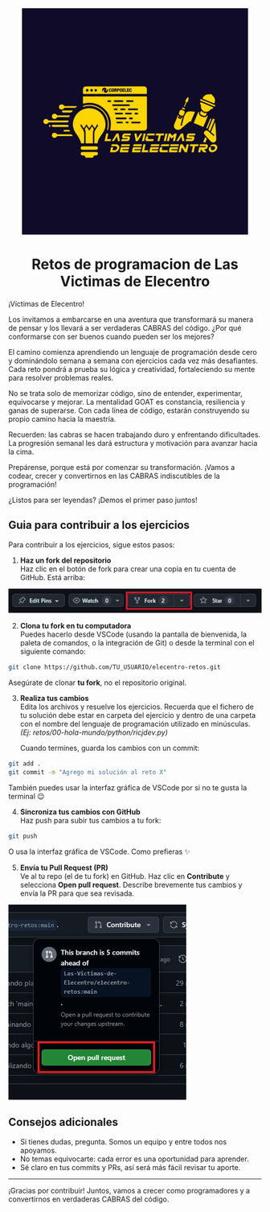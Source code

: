 <div align="center">
  <img src="./images/logo.jpg" width = 450>
  <h1>Retos de programacion de Las Victimas de Elecentro</h1>
</div>

¡Víctimas de Elecentro!

Los invitamos a embarcarse en una aventura que transformará su manera de pensar y los llevará a ser verdaderas CABRAS del código. ¿Por qué conformarse con ser buenos cuando pueden ser los mejores?

El camino comienza aprendiendo un lenguaje de programación desde cero y dominándolo semana a semana con ejercicios cada vez más desafiantes. Cada reto pondrá a prueba su lógica y creatividad, fortaleciendo su mente para resolver problemas reales.

No se trata solo de memorizar código, sino de entender, experimentar, equivocarse y mejorar. La mentalidad GOAT es constancia, resiliencia y ganas de superarse. Con cada línea de código, estarán construyendo su propio camino hacia la maestría.

Recuerden: las cabras se hacen trabajando duro y enfrentando dificultades. La progresión semanal les dará estructura y motivación para avanzar hacia la cima.

Prepárense, porque está por comenzar su transformación. ¡Vamos a codear, crecer y convertirnos en las CABRAS indiscutibles de la programación!

¿Listos para ser leyendas? ¡Demos el primer paso juntos!

## Guia para contribuir a los ejercicios

Para contribuir a los ejercicios, sigue estos pasos:

1. **Haz un fork del repositorio**  
   Haz clic en el botón de fork para crear una copia en tu cuenta de GitHub. Está arriba:

![boton de fork](./images/fork-button.png)

2. **Clona tu fork en tu computadora**  
   Puedes hacerlo desde VSCode (usando la pantalla de bienvenida, la paleta de comandos, o la integración de Git) o desde la terminal con el siguiente comando:

```bash
git clone https://github.com/TU_USUARIO/elecentro-retos.git
```

Asegúrate de clonar **tu fork**, no el repositorio original.

3. **Realiza tus cambios**  
   Edita los archivos y resuelve los ejercicios. Recuerda que el fichero de tu solución debe estar en carpeta del ejercicio y dentro de una carpeta con el nombre del lenguaje de programación utilizado en minúsculas. *(Ej: retos/00-hola-mundo/python/ricjdev.py)*

    Cuando termines, guarda los cambios con un commit:

```bash
git add .
git commit -m "Agrego mi solución al reto X"
```

También puedes usar la interfaz gráfica de VSCode por si no te gusta la terminal 😉

4. **Sincroniza tus cambios con GitHub**  
   Haz push para subir tus cambios a tu fork:

```bash
git push
```

O usa la interfaz gráfica de VSCode. Como prefieras ✨

5. **Envía tu Pull Request (PR)**  
   Ve al tu repo (el de tu fork) en GitHub. Haz clic en **Contribute** y selecciona **Open pull request**. Describe brevemente tus cambios y envía la PR para que sea revisada.

![boton de pull reques](./images/pull-request-button.png)

## Consejos adicionales

- Si tienes dudas, pregunta. Somos un equipo y entre todos nos apoyamos.
- No temas equivocarte: cada error es una oportunidad para aprender.
- Sé claro en tus commits y PRs, así será más fácil revisar tu aporte.

---

¡Gracias por contribuir! Juntos, vamos a crecer como programadores y a convertirnos en verdaderas CABRAS del código.
